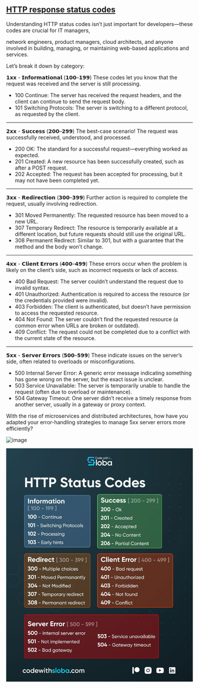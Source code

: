 
## [HTTP response status codes](https://developer.mozilla.org/en-US/docs/Web/HTTP/Status)
Understanding HTTP status codes isn’t just important for developers—these codes are crucial for IT managers,

network engineers, product managers, cloud architects, and anyone involved in building, managing, or maintaining web-based applications and services. 

Let’s break it down by category:

𝟭𝘅𝘅 - 𝗜𝗻𝗳𝗼𝗿𝗺𝗮𝘁𝗶𝗼𝗻𝗮𝗹 (𝟭𝟬𝟬–𝟭𝟵𝟵) 
These codes let you know that the request was received and the server is still processing. 
- 100 Continue: The server has received the request headers, and the client can continue to send the request body. 
- 101 Switching Protocols: The server is switching to a different protocol, as requested by the client.

---

𝟮𝘅𝘅 - 𝗦𝘂𝗰𝗰𝗲𝘀𝘀 (𝟮𝟬𝟬–𝟮𝟵𝟵) 
The best-case scenario! The request was successfully received, understood, and processed. 
- 200 OK: The standard for a successful request—everything worked as expected. 
- 201 Created: A new resource has been successfully created, such as after a POST request. 
- 202 Accepted: The request has been accepted for processing, but it may not have been completed yet. 

---

𝟯𝘅𝘅 - 𝗥𝗲𝗱𝗶𝗿𝗲𝗰𝘁𝗶𝗼𝗻 (𝟯𝟬𝟬–𝟯𝟵𝟵) 
Further action is required to complete the request, usually involving redirection. 
- 301 Moved Permanently: The requested resource has been moved to a new URL. 
- 307 Temporary Redirect: The resource is temporarily available at a different location, but future requests should still use the original URL. 
- 308 Permanent Redirect: Similar to 301, but with a guarantee that the method and the body won’t change.

---

𝟰𝘅𝘅 - 𝗖𝗹𝗶𝗲𝗻𝘁 𝗘𝗿𝗿𝗼𝗿𝘀 (𝟰𝟬𝟬–𝟰𝟵𝟵) 
These errors occur when the problem is likely on the client’s side, such as incorrect requests or lack of access. 
- 400 Bad Request: The server couldn’t understand the request due to invalid syntax. 
- 401 Unauthorized: Authentication is required to access the resource (or the credentials provided were invalid). 
- 403 Forbidden: The client is authenticated, but doesn’t have permission to access the requested resource. 
- 404 Not Found: The server couldn’t find the requested resource (a common error when URLs are broken or outdated). 
- 409 Conflict: The request could not be completed due to a conflict with the current state of the resource.

---

𝟱𝘅𝘅 - 𝗦𝗲𝗿𝘃𝗲𝗿 𝗘𝗿𝗿𝗼𝗿𝘀 (𝟱𝟬𝟬–𝟱𝟵𝟵) 
These indicate issues on the server’s side, often related to overloads or misconfigurations. 
- 500 Internal Server Error: A generic error message indicating something has gone wrong on the server, but the exact issue is unclear. 
- 503 Service Unavailable: The server is temporarily unable to handle the request (often due to overload or maintenance). 
- 504 Gateway Timeout: One server didn’t receive a timely response from another server, usually in a gateway or proxy context.

With the rise of microservices and distributed architectures, how have you adapted your error-handling strategies to manage 5xx server errors more efficiently?

![image](https://github.com/user-attachments/assets/c645a176-e7a1-478b-beb8-2a8d9987daab)


![𝙃𝙏𝙏𝙋 𝙎𝙩𝙖𝙩𝙪𝙨 𝘾𝙤𝙙𝙚𝙨](<𝙃𝙏𝙏𝙋 𝙎𝙩𝙖𝙩𝙪𝙨 𝘾𝙤𝙙𝙚𝙨 .jpg>)
